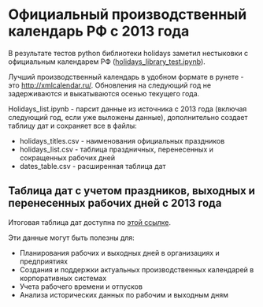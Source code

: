 <html lang="ru">
<head>
    <meta charset="UTF-8">
    <h1>Официальный производственный календарь РФ с 2013 года</h1>
</head>
<body>
    <p>В результате тестов python библиотеки holidays заметил нестыковки с официальным календарем РФ (<a href="holidays_library_test.ipynb">holidays_library_test.ipynb</a>).</p>
    <p>Лучший производственный календарь в удобном формате в рунете - это <a href="http://xmlcalendar.ru/" target="_blank">http://xmlcalendar.ru/</a>. Обновления на следующий год не задерживаются и выкатываются осенью текущего года.</p>
    <p>Holidays_list.ipynb - парсит данные из источника с 2013 года (включая следующий год, если уже выложены данные), дополнительно создает таблицу дат и сохраняет все в файлы:</p>
    <ul>
        <li>holidays_titles.csv - наименования официальных праздников</li>
        <li>holidays_list.csv - таблица праздничных, перенесенных и сокращенных рабочих дней</li>
        <li>dates_table.csv - расширенная таблица дат</li>
    </ul>
    <h2>Таблица дат с учетом праздников, выходных и перенесенных рабочих дней с 2013 года</h2>
    <p>Итоговая таблица дат доступна по <a href="/mnt/data/dates_table.csv" download>этой ссылке</a>.</p>
    <p>Эти данные могут быть полезны для:</p>
    <ul>
        <li>Планирования рабочих и выходных дней в организациях и предприятиях</li>
        <li>Создания и поддержки актуальных производственных календарей в корпоративных системах</li>
        <li>Учета рабочего времени и отпусков</li>
        <li>Анализа исторических данных по рабочим и выходным дням</li>
    </ul>

</body>
</html>
